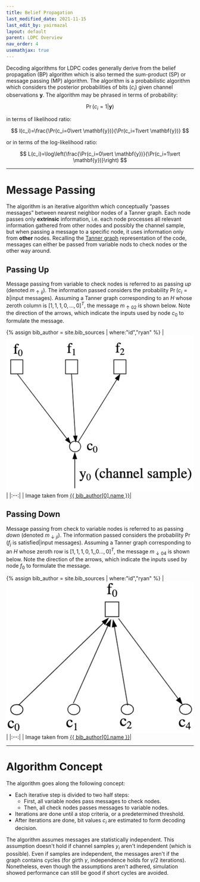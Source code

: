 ```yaml
---
title: Belief Propagation
last_modified_date: 2021-11-15
last_edit_by: yairmazal
layout: default
parent: LDPC Overview
nav_order: 4
usemathjax: true
---
```


Decoding algorithms for LDPC codes generally derive from the belief propagation (BP) algorithm which is also termed the 
sum-product (SP) or message passing (MP) algorithm. The algorithm is a probabilistic algorithm which considers the 
posterior probabilities of bits ($c_i$) given channel observations $\mathbf{y}$. The algorithm may be phrased in terms
of probability:

$$
\Pr\left(c_i=1\vert \mathbf{y}\right)
$$

in terms of likelihood ratio:

$$
l(c_i)=\frac{\Pr(c_i=0\vert \mathbf{y})}{\Pr(c_i=1\vert \mathbf{y})}
$$

or in terms of the log-likelihood ratio:

$$
L(c_i)=\log\left(\frac{\Pr(c_i=0\vert \mathbf{y})}{\Pr(c_i=1\vert \mathbf{y})}\right)
$$

---

# Message Passing
The algorithm is an iterative algorithm which conceptually “passes messages” between nearest neighbor nodes of a Tanner
graph. Each node passes only **extrinsic** information, i.e. each node processes all relevant information gathered from 
other nodes and possibly the channel sample, but when passing a message to a specific node, it uses information only 
from **other** nodes. Recalling the [Tanner graph](./representation.md#tanner-graph) representation of the code, 
messages can either be passed from variable nods to check nodes or the other way around.

## Passing Up
Message passing from variable to check nodes is referred to as passing *up* (denoted $m_{\uparrow ij}$). The information
passed considers the probability $\Pr(c_i=b\vert \text{input messages})$. Assuming a Tanner graph corresponding to an 
$H$ whose zeroth column is $\left[1,1,1,0,\dots,0\right]^T$, the message $m_{\uparrow 02}$ is shown below. Note the 
direction of the arrows, which indicate the inputs used by node $c_0$ to formulate the message.

{% assign bib_author = site.bib_sources | where:"id","ryan" %}
| ![Tanner_graph_example.png](../assets/images/message_passing_up.png) |
|:--:|
| Image taken from [{{ bib_author[0].name }}]({{bib_author[0].url}})|

## Passing Down
Message passing from check to variable nodes is referred to as passing *down* (denoted $m_{\downarrow ji}$). The 
information passed considers the probability $\Pr(f_j\text{ is satisfied}\vert \text{input messages})$. Assuming a 
Tanner graph corresponding to an $H$ whose zeroth row is $\left[1,1,1,0,1,,0\dots,0\right]^T$, the message 
$m_{\downarrow 04}$ is shown below. Note the direction of the arrows, which indicate the inputs used by node $f_0$ to 
formulate the message.

{% assign bib_author = site.bib_sources | where:"id","ryan" %}
| ![Tanner_graph_example.png](../assets/images/message_passing_down.png) |
|:--:|
| Image taken from [{{ bib_author[0].name }}]({{bib_author[0].url}})|

---

# Algorithm Concept
The algorithm goes along the following concept:
 - Each iterative step is divided to two half steps:
   - First, all variable nodes pass messages to check nodes.
   - Then, all check nodes passes messages to variable nodes.
 - Iterations are done until a stop criteria, or a predetermined threshold.
 - After iterations are done, bit values $c_i$ are estimated to form decoding decision.

The algorithm assumes messages are statistically independent. This assumption doesn't hold if channel samples $y_i$ 
aren't independent (which is possible). Even if samples are independent, the messages aren't if the graph contains 
cycles (for girth $\gamma$, independence holds for $\gamma/2$ iterations). Nonetheless, even though the assumptions 
aren't adhered, simulation showed performance can still be good if short cycles are avoided.